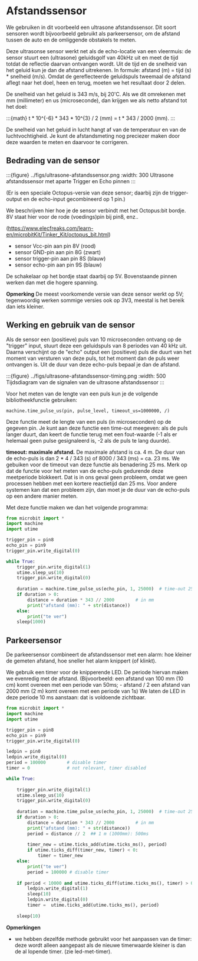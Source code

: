 # Afstandssensor

We gebruiken in dit voorbeeld een ultrasone afstandssensor.
Dit soort sensoren wordt bijvoorbeeld gebruikt als parkeersensor, 
om de afstand tussen de auto en de omliggende obstakels te meten.

Deze ultrasonse sensor werkt net als de echo-locatie van een vleermuis:
de sensor stuurt een (ultrasone) geluidsgolf van 40kHz uit en meet de tijd totdat de reflectie daarvan ontvangen wordt.
Uit de tijd en de snelheid van het geluid kun je dan de afstand uitrekenen.
In formule: afstand (m) = tijd (s) * snelheid (m/s).
Omdat de gereflecteerde geluidspuls tweemaal de afstand aflegt naar het doel, heen en terug, 
moeten we het resultaat door 2 delen.

De snelheid van het geluid is 343 m/s, bij 20'C.
Als we dit omrekenen met mm (millimeter) en us (microseconde), 
dan krijgen we als netto afstand tot het doel:

:::{math}
t * 10^{-6} * 343 * 10^{3} / 2 (mm) = t * 343 / 2000 (mm).
:::

De snelheid van het geluid in lucht hangt af van de temperatuur en van de luchtvochtigheid.
Je kunt de afstandsmeting nog preciezer maken door deze waarden te meten en daarvoor te corrigeren.

## Bedrading van de sensor

:::{figure} ../figs/ultrasone-afstandssensor.png
:width: 300
Ultrasone afstandssensor met aparte Trigger en Echo pinnen
:::

(Er is een speciale Octopus-versie van deze sensor; daarbij zijn de trigger-output en de echo-input gecombineerd op 1 pin.)

We beschrijven hier hoe je de sensor verbindt met het Octopus:bit bordje.
8V staat hier voor de rode (voedings)pin bij pin8, enz..

(https://www.elecfreaks.com/learn-en/microbitKit/Tinker_Kit/octopus_bit.html)

* sensor Vcc-pin aan pin 8V (rood)
* sensor GND-pin aan pin 8G (zwart)
* sensor trigger-pin aan pin 8S (blauw)
* sensor echo-pin aan pin 9S (blauw)

De schakelaar op het bordje staat daarbij op 5V. Bovenstaande pinnen werken dan met die hogere spanning.

**Opmerking** De meest voorkomende versie van deze sensor werkt op 5V; tegenwoordig werken sommige versies ook op 3V3, meestal is het bereik dan iets kleiner.

## Werking en gebruik van de sensor

Als de sensor een (positieve) puls van 10 microseconden ontvang op de "trigger" input, stuurt deze een geluidspuls van 8 periodes van 40 kHz uit.
Daarna verschijnt op de "echo" output een (positieve) puls die duurt van het moment van versturen van deze puls, tot het moment dan de puls weer ontvangen is. Uit de duur van deze echo-puls bepaal je dan de afstand.

:::{figure} ../figs/ultrasone-afstandssensor-timing.png
:width: 500
Tijdsdiagram van de signalen van de ultrasone afstandssensor
:::

Voor het meten van de lengte van een puls kun je de volgende bibliotheekfunctie gebruiken:

```
machine.time_pulse_us(pin, pulse_level, timeout_us=1000000, /)
```

Deze functie meet de lengte van een puls (in microseconden) op de gegeven pin.
Je kunt aan deze functie een time-out meegeven: als de puls langer duurt, dan keert de functie terug met een fout-waarde (-1 als er helemaal geen pulse gesignaleerd is, -2 als de puls te lang duurde).

**timeout: maximale afstand.** De maximale afstand is ca. 4 m. De duur van de echo-puls is dan 2 * 4 / 343 (s) of 8000 / 343 (ms) = ca. 23 ms.
We gebuiken voor de timeout van deze functie als benadering 25 ms.
Merk op dat de functie voor het meten van de echo-puls gedurende deze meetperiode blokkeert.
Dat is in ons geval geen probleem, omdat we geen processen hebben met een kortere reactietijd dan 25 ms.
Voor andere systemen kan dat een probleem zijn, dan moet je de duur van de echo-puls op een andere manier meten.

Met deze functie maken we dan het volgende programma:

```Python
from microbit import *
import machine
import utime

trigger_pin = pin8
echo_pin = pin9
trigger_pin.write_digital(0)

while True:
    trigger_pin.write_digital(1)
    utime.sleep_us(10)
    trigger_pin.write_digital(0)
    
    duration = machine.time_pulse_us(echo_pin, 1, 25000)  # time-out 25 ms
    if duration > 0:
        distance = duration * 343 // 2000        # in mm
        print("afstand (mm): " + str(distance))
    else:
        print("te ver")
    sleep(1000)    
```

## Parkeersensor

De parkeersensor combineert de afstandssensor met een alarm:
hoe kleiner de gemeten afstand, hoe sneller het alarm knippert (of klinkt).

We gebruik een timer voor de knipperende LED.
De periode hiervan maken we evenredig met de afstand.
(Bijvoorbeeld: een afstand van 100 mm (10 cm) komt overeen met een periode van 50ms; - afstand / 2
een afstand van 2000 mm (2 m) komt overeen met een periode van 1s)
We laten de LED in deze periode 10 ms aanstaan: dat is voldoende zichtbaar.


```Python
from microbit import *
import machine
import utime

trigger_pin = pin8
echo_pin = pin9
trigger_pin.write_digital(0)

ledpin = pin0
ledpin.write_digital(0)
period = 100000        # disable timer 
timer = 0              # not relevant, timer disabled

while True:
    
    trigger_pin.write_digital(1)
    utime.sleep_us(10)
    trigger_pin.write_digital(0)
    
    duration = machine.time_pulse_us(echo_pin, 1, 25000)  # time-out 25 ms
    if duration > 0:
        distance = duration * 343 // 2000        # in mm
        print("afstand (mm): " + str(distance))
        period = distance // 2  ## 1 m (1000mm): 500ms
        
        timer_new = utime.ticks_add(utime.ticks_ms(), period)
        if utime.ticks_diff(timer_new, timer) < 0:
            timer = timer_new
    else:
        print("te ver")
        period = 100000 # disable timer
        
    if period < 10000 and utime.ticks_diff(utime.ticks_ms(), timer) > 0:
        ledpin.write_digital(1)
        sleep(10)
        ledpin.write_digital(0)
        timer =  utime.ticks_add(utime.ticks_ms(), period)
        
    sleep(10)
```

**Opmerkingen**

* we hebben dezelfde methode gebruikt voor het aanpassen van de timer: deze wordt alleen aangepast als de nieuwe timerwaarde kleiner is dan de al lopende timer. (zie led-met-timer).